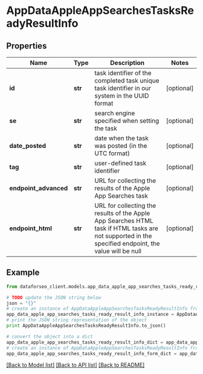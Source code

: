 # AppDataAppleAppSearchesTasksReadyResultInfo


## Properties

Name | Type | Description | Notes
------------ | ------------- | ------------- | -------------
**id** | **str** | task identifier of the completed task unique task identifier in our system in the UUID format | [optional] 
**se** | **str** | search engine specified when setting the task | [optional] 
**date_posted** | **str** | date when the task was posted (in the UTC format) | [optional] 
**tag** | **str** | user-defined task identifier | [optional] 
**endpoint_advanced** | **str** | URL for collecting the results of the Apple App Searches task | [optional] 
**endpoint_html** | **str** | URL for collecting the results of the Apple App Searches HTML task if HTML tasks are not supported in the specified endpoint, the value will be null | [optional] 

## Example

```python
from dataforseo_client.models.app_data_apple_app_searches_tasks_ready_result_info import AppDataAppleAppSearchesTasksReadyResultInfo

# TODO update the JSON string below
json = "{}"
# create an instance of AppDataAppleAppSearchesTasksReadyResultInfo from a JSON string
app_data_apple_app_searches_tasks_ready_result_info_instance = AppDataAppleAppSearchesTasksReadyResultInfo.from_json(json)
# print the JSON string representation of the object
print AppDataAppleAppSearchesTasksReadyResultInfo.to_json()

# convert the object into a dict
app_data_apple_app_searches_tasks_ready_result_info_dict = app_data_apple_app_searches_tasks_ready_result_info_instance.to_dict()
# create an instance of AppDataAppleAppSearchesTasksReadyResultInfo from a dict
app_data_apple_app_searches_tasks_ready_result_info_form_dict = app_data_apple_app_searches_tasks_ready_result_info.from_dict(app_data_apple_app_searches_tasks_ready_result_info_dict)
```
[[Back to Model list]](../README.md#documentation-for-models) [[Back to API list]](../README.md#documentation-for-api-endpoints) [[Back to README]](../README.md)


